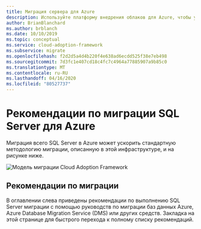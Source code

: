 ```yaml
---
title: Миграция сервера для Azure
description: Используйте платформу внедрения облаков для Azure, чтобы узнать о рекомендациях по миграции SQL Server, чтобы сократить сложность и стандартизировать процесс миграции.
author: BrianBlanchard
ms.author: brblanch
ms.date: 10/10/2019
ms.topic: conceptual
ms.service: cloud-adoption-framework
ms.subservice: migrate
ms.openlocfilehash: f2d2d5a4d4b220f4e638ad6ecdd525f38e7eb498
ms.sourcegitcommit: 7d3fc1e407cd18c4fc7c4964a77885907a9b85c0
ms.translationtype: MT
ms.contentlocale: ru-RU
ms.lasthandoff: 04/16/2020
ms.locfileid: "80527737"
---
```

# <a name="sql-server-migration-best-practices-for-azure"></a>Рекомендации по миграции SQL Server для Azure

Миграция всего SQL Server в Azure может ускорить стандартную методологию миграции, описанную в этой инфраструктуре, и на рисунке ниже.

![Модель миграции Cloud Adoption Framework](../../_images/migrate/methodology.png)

## <a name="migration-best-practices"></a>Рекомендации по миграции

В оглавлении слева приведены рекомендации по выполнению SQL Server миграции с помощью руководств по миграции баз данных Azure, Azure Database Migration Service (DMS) или других средств. Закладка на этой странице для быстрого перехода к полному списку рекомендаций.
